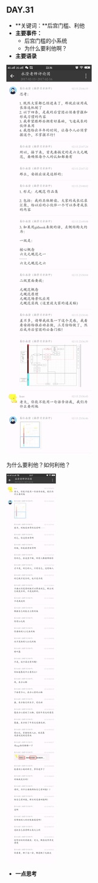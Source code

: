 ## DAY.31
+ **关键词：**后宫门槛、利他
+ **主要事件：**
    + 后宫门槛的小系统
    + 为什么要利他啊？
+ **主要语录**


![](./_image/483273452498889392.png)

为什么要利他？如何利他？


![](./_image/824751055660844331.png)


+ **一点思考**
